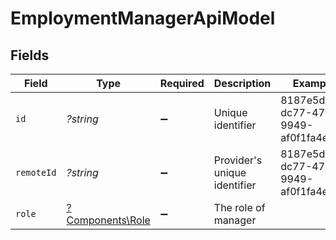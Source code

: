 # EmploymentManagerApiModel


## Fields

| Field                                               | Type                                                | Required                                            | Description                                         | Example                                             |
| --------------------------------------------------- | --------------------------------------------------- | --------------------------------------------------- | --------------------------------------------------- | --------------------------------------------------- |
| `id`                                                | *?string*                                           | :heavy_minus_sign:                                  | Unique identifier                                   | 8187e5da-dc77-475e-9949-af0f1fa4e4e3                |
| `remoteId`                                          | *?string*                                           | :heavy_minus_sign:                                  | Provider's unique identifier                        | 8187e5da-dc77-475e-9949-af0f1fa4e4e3                |
| `role`                                              | [?Components\Role](../../Models/Components/Role.md) | :heavy_minus_sign:                                  | The role of manager                                 |                                                     |